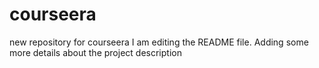 # courseera
new repository for courseera
I am editing the README file. Adding some more details about the project description
